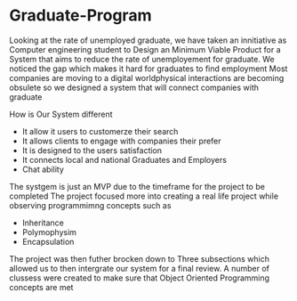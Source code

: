 # Graduate-Program
Looking at the rate of unemployed graduate, we have taken an innitiative as Computer engineering student to Design an Minimum Viable Product for 
a System that aims to reduce the rate of unemployement for graduate. We noticed the gap which makes it hard for graduates to find employment 
Most companies are moving to a digital worldphysical interactions are becoming obsulete so we designed a system that will connect companies with graduate 

How is Our System different 
- It allow it users to customerze their search 
- It allows clients to engage with companies their prefer 
- It is designed to the users satisfaction 
- It connects local and national Graduates and Employers 
- Chat ability 

The systgem is just an MVP due to the timeframe for the project to be completed 
The project focused more into creating a real life project while observing programmimng concepts such as
- Inheritance
- Polymophysim 
- Encapsulation 

The project was then futher brocken down to Three subsections which allowed us to then intergrate our system for a final 
review. A number of clussess were created to make sure that Object Oriented Programming concepts are met
